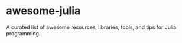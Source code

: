 # awesome-julia
A curated list of awesome resources, libraries, tools, and tips for Julia programming.
